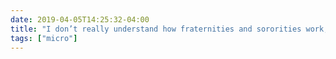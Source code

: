 ```yaml
---
date: 2019-04-05T14:25:32-04:00
title: "I don’t really understand how fraternities and sororities work, so whenever I hear about Greek life, I half-expect someone to follow up with a discussion of “Roman life”, where all the names are different even though everything else is the same."
tags: ["micro"]
---
```

